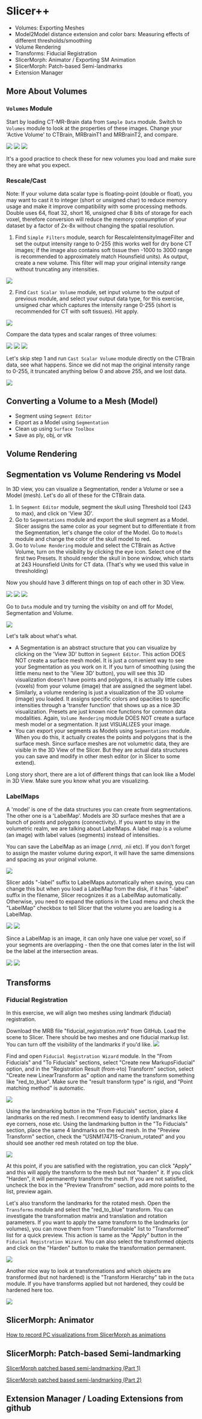 # Slicer++

- Volumes: Exporting Meshes
- Model2Model distance extension and color bars: Measuring effects of different thresholds/smoothing
- Volume Rendering
- Transforms: Fiducial Registration
- SlicerMorph: Animator / Exporting SM Animation
- SlicerMorph: Patch-based Semi-landmarks
- Extension Manager

## More About Volumes
### ``Volumes`` Module
Start by loading CT-MR-Brain data from ``Sample Data`` module.
Switch to ``Volumes`` module to look at the properties of these images. Change your 'Active Volume' to CTBrain, MRBrainT1 and MRBrainT2, and compare.

<img src="./images/Volumes.PNG">

<img src="./images/Volumes2.PNG">

<img src="./images/Volumes3.PNG">

It's a good practice to check these for new volumes you load and make sure they are what you expect. 

### Rescale/Cast
Note: If your volume data scalar type is floating-point (double or float), you may want to cast it to integer (short or unsigned char) to reduce memory usage and make it improve compatibility with some processing methods. Double uses 64, float 32, short 16, unsigned char 8 bits of storage for each voxel, therefore conversion will reduce the memory consumption of your dataset by a factor of 2x-8x without changing the spatial resolution.

1. Find ``Simple Filters`` module, search for RescaleIntensityImageFilter and set the output intensity range to 0-255 (this works well for dry bone CT images; if the image also contains soft tissue then -1000 to 3000 range is recommended to approximately match Hounsfield units).
As output, create a new volume. This filter will map your original intensity range without truncating any intensities. 

<img src="./images/ScalarVolumeCasting.PNG">

2. Find ``Cast Scalar Volume`` module, set input volume to the output of previous module, and select your output data type, for this exercise, unsigned char which captures the intensity range 0-255 (short is recommended for CT with soft tissues). Hit apply.

<img src="./images/ScalarVolumeCasting2.PNG">

Compare the data types and scalar ranges of three volumes:

<img src="./images/ScalarVolumeCasting3.PNG">
<img src="./images/ScalarVolumeCasting4.PNG">
<img src="./images/ScalarVolumeCasting5.PNG">


Let's skip step 1 and run ``Cast Scalar Volume`` module directly on the CTBrain data, see what happens. Since we did not map the original intensity range to 0-255, it truncated anything below 0 and above 255, and we lost data.

<img src="./images/ScalarVolumeCasting6.PNG">

## Converting a Volume to a Mesh (Model)

- Segment using ``Segment Editor``
- Export as a Model using ``Segmentation``
- Clean up using ``Surface Toolbox``
- Save as ply, obj, or vtk

## Volume Rendering
## Segmentation vs Volume Rendering vs Model

In 3D view, you can visualize a Segmentation, render a Volume or see a Model (mesh). Let's do all of these for the CTBrain data. 
1) In ``Segment Editor`` module, segment the skull using Threshold tool (243 to max), and click on 'View 3D'. 
2) Go to ``Segmentations`` module and export the skull segment as a Model. Slicer assigns the same color as your segment but to differentiate it from the Segmentation, let's change the color of the Model. Go to ``Models`` module and change the color of the skull model to red. 
3) Go to ``Volume Rendering`` module and select the CTBrain as Active Volume, turn on the visibility by clicking the eye icon. Select one of the first two Presets. It should render the skull in bone window, which starts at 243 Hounsfield Units for CT data. (That's why we used this value in thresholding)

Now you should have 3 different things on top of each other in 3D View. 

<img src="./images/3D.PNG">

<img src="./images/3D2.PNG">

<img src="./images/3D3.PNG">

Go to ``Data`` module and try turning the visibilty on and off for Model, Segmentation and Volume. 

<img src="./images/3D4.PNG">


Let's talk about what's what. 
- A Segmentation is an abstract structure that you can visualize by clicking on the 'View 3D' button in ``Segment Editor``. This action DOES NOT create a surface mesh model. It is just a convenient way to see your Segmentation as you work on it. If you turn of smoothing (using the little menu next to the 'View 3D' button), you will see this 3D visualization doesn't have points and polygons, it is actually little cubes (voxels) from your volume (image) that are assigned the segment label. 
- Similarly, a volume rendering is just a visualization of the 3D volume (image) you loaded. It assigns specific colors and opacities to specific intensities through a 'transfer function' that shows up as a nice 3D visualization. Presets are just known nice functions for common data modalities. Again, ``Volume Rendering`` module DOES NOT create a surface mesh model or a segmentation. It just VISUALIZES your image. 
- You can export your segments as Models using ``Segmentations`` module. When you do this, it actually creates the points and polygons that is the surface mesh. Since surface meshes are not volumetric data, they are visible in the 3D View of the Slicer. But they are actual data structures you can save and modify in other mesh editor (or in Slicer to some extend). 

Long story short, there are a lot of different things that can look like a Model in 3D View. Make sure you know what you are visualizing. 

### LabelMaps

A 'model' is one of the data structures you can create from segmentations. The other one is a 'LabelMap'. Models are 3D surface meshes that are a bunch of points and polygons (connectivity). If you want to stay in the volumetric realm, we are talking about LabelMaps. A label map is a volume (an image) with label values (segments) instead of intensities. 

You can save the LabelMap as an image (.nrrd, .nii etc). If you don't forget to assign the master volume during export, it will have the same dimensions and spacing as your original volume. 

<img src="./images/labelmap5.PNG">

Slicer adds "-label" suffix to LabelMaps automatically when saving, you can change this but when you load a LabelMap from the disk, if it has "-label" suffix in the filename, Slicer recognizes it as a LabelMap automatically. Otherwise, you need to expand the options in the Load menu and check the "LabelMap" checkbox to tell Slicer that the volume you are loading is a LabelMap.

<img src="./images/labelmap3.PNG">
<img src="./images/labelmap4.PNG">


Since a LabelMap is an image, it can only have one value per voxel, so if your segments are overlapping - then the one that comes later in the list will be the label at the intersection areas. 

<img src="./images/labelmap.PNG">
<img src="./images/labelmap2.PNG">


## Transforms
### Fiducial Registration

In this exercise, we will align two meshes using landmark (fiducial) registration. 

Download the MRB file "fiducial_registration.mrb" from GitHub. Load the scene to Slicer. There should be two meshes and one fiducial markup list. You can turn off the visibility of the landmarks if you'd like.
<img src="./images/fiducialreg.png">

Find and open ``Fiducial Registration Wizard`` module. In the "From Fiducials" and "To Fiducials" sections, select "Create new MarkupsFiducial" option, and in the "Registration Result (from->to) Transform" section, select "Create new LinearTransform as" option and name the transform something like "red_to_blue". Make sure the "result transform type" is rigid, and "Point matching method" is automatic.

<img src="./images/fiducialreg2.png">

Using the landmarking button in the "From Fiducials" section, place 4 landmarks on the red mesh. I recommend easy to identify landmarks like eye corners, nose etc. Using the landmarking button in the "To Fiducials" section, place the same 4 landmarks on the red mesh. In the "Preview Transform" section, check the "USNM174715-Cranium_rotated" and you should see another red mesh rotated on top the blue. 

<img src="./images/fiducialreg3.png">

At this point, if you are satisfied with the registration, you can click "Apply" and this will apply the transform to the mesh but not "harden" it. If you click "Harden", it will permanently transform the mesh. If you are not satisfied, uncheck the box in the "Preview Transfrom" section, add more points to the list, preview again.

Let's also transform the landmarks for the rotated mesh. Open the ``Transforms`` module and select the "red_to_blue" transform. You can investigate the transformation matrix and translation and rotation parameters. If you want to apply the same transform to the landmarks (or volumes), you can move them from "Transformable" list to "Transformed" list for a quick preview. This action is same as the "Apply" button in the ``Fiducial Registration Wizard``. You can also select the transformed objects and click on the "Harden" button to make the transformation permanent. 

<img src="./images/fiducialreg4.png">

Another nice way to look at transformations and which objects are transformed (but not hardened) is the "Transform Hierarchy" tab in the ``Data`` module. If you have transforms applied but not hardened, they could be hardened here too.

<img src="./images/fiducialreg5.png">




## SlicerMorph: Animator 

[How to record PC visualizations from SlicerMorph as animations](https://www.youtube.com/watch?v=gtHqhqaKeCU)

## SlicerMorph: Patch-based Semi-landmarking
[SlicerMorph patched based semi-landmarking (Part 1)](https://www.youtube.com/watch?v=SArudRq-M4A)

[SlicerMorph patched based semi-landmarking (Part 2)](https://www.youtube.com/watch?v=UD2tmFuaSJg)




## Extension Manager / Loading Extensions from github
